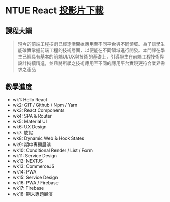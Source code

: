 # NTUE React [投影片下載](https://drive.google.com/drive/folders/1ywqhSuS3Yjb0vbK3wgDrO21xoCdsMd8m?usp=sharing) 

## 課程大綱
> 現今的前端工程技術已經逐漸開始應用至不同平台與不同領域。為了讓學生能確實掌握前端工程的技術層面，以便能在不同領域進行開發。本門課在學生已經具有基本的前端UI/UX與技術的基礎上，引導學生在前端工程技術與設計持續精進，並且將所學之技術應用至不同的應用平台實現更符合業界需求之產品


## 教學進度
- wk1: Hello React
- wk2: GIT / Github / Npm / Yarn
- wk3: React Components
- wk4: SPA & Router
- wk5: Material UI
- wk6: UX Design
- wk7: 放假
- wk8: Dynamic Web & Hook States
- wk9: 期中專題展演
- wk10: Conditional Render / List / Form
- wk11: Service Design
- wk12: NEXTJS
- wk13: CommerceJS
- wk14: PWA
- wk15: Service Design
- wk16: PWA / Firebase
- wk17: Firebase
- wk18: 期末專題展演
